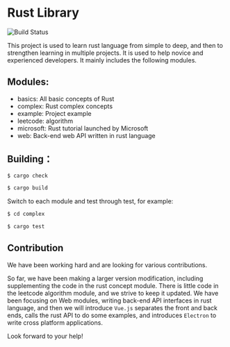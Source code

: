 # Rust Library

![Build Status](https://github.com/rust-lang/book/workflows/CI/badge.svg)

This project is used to learn rust language from simple to deep, and then to strengthen learning in multiple projects. It is used to help novice and experienced developers. It mainly includes the following modules.

## Modules:

* basics: All basic concepts of Rust
* complex: Rust complex concepts
* example: Project example
* leetcode: algorithm
* microsoft: Rust tutorial launched by Microsoft
* web: Back-end web API written in rust language


## Building：

```bash
$ cargo check 

$ cargo build 
```
Switch to each module and test through test, for example:
```bash
$ cd complex

$ cargo test 
```

## Contribution

We have been working hard and are looking for various contributions.

So far, we have been making a larger version modification, including supplementing the code in the rust concept module. There is little code in the
leetcode algorithm module, and we strive to keep it updated. We have been focusing on Web modules, writing back-end API interfaces in rust language, and then we will introduce `Vue.js` separates the front and back ends, calls the rust API to do some examples, and introduces `Electron` to write cross platform applications.

Look forward to your help!
